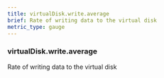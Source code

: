 ```yaml
---
title: virtualDisk.write.average
brief: Rate of writing data to the virtual disk
metric_type: gauge
---
```

### virtualDisk.write.average

Rate of writing data to the virtual disk